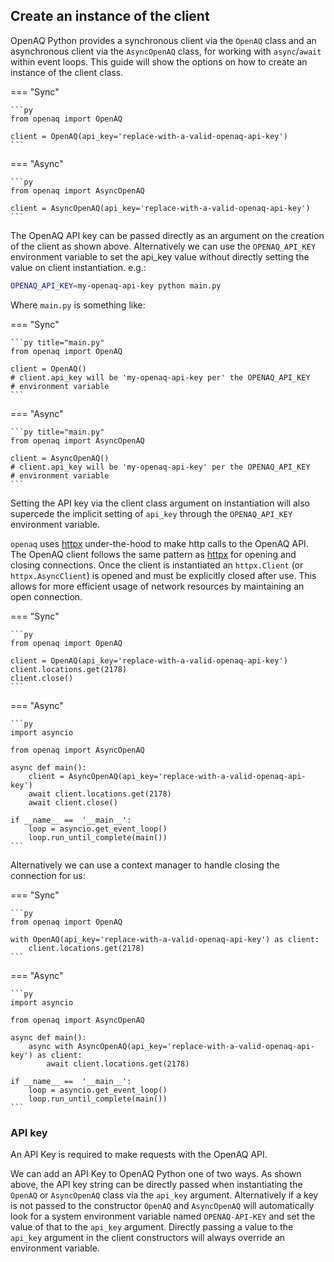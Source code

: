 ## Create an instance of the client

OpenAQ Python provides a synchronous client via the `OpenAQ` class and an asynchronous client via the `AsyncOpenAQ` class, for working with `async`/`await` within event loops. This guide will show the options on how to create an instance of the client class.

=== "Sync"

    ```py
    from openaq import OpenAQ

    client = OpenAQ(api_key='replace-with-a-valid-openaq-api-key')
    ```

=== "Async"

    ```py
    from openaq import AsyncOpenAQ

    client = AsyncOpenAQ(api_key='replace-with-a-valid-openaq-api-key')
    ```

The OpenAQ API key can be passed directly as an argument on the creation of the client as shown above. Alternatively we can use the `OPENAQ_API_KEY` environment variable to set the api_key value without directly setting the value on client instantiation. e.g.:

```sh
OPENAQ_API_KEY=my-openaq-api-key python main.py
```

Where `main.py` is something like:

=== "Sync"

    ```py title="main.py"
    from openaq import OpenAQ

    client = OpenAQ()
    # client.api_key will be 'my-openaq-api-key per' the OPENAQ_API_KEY
    # environment variable
    ```

=== "Async"

    ```py title="main.py"
    from openaq import AsyncOpenAQ

    client = AsyncOpenAQ()
    # client.api_key will be 'my-openaq-api-key' per the OPENAQ_API_KEY
    # environment variable
    ```

Setting the API key via the client class argument on instantiation will also supercede the implicit setting of `api_key` through the `OPENAQ_API_KEY` environment variable.

`openaq` uses [httpx](https://www.python-httpx.org/) under-the-hood to make http calls to the OpenAQ API. The OpenAQ client follows the same pattern as [httpx](https://www.python-httpx.org/) for opening and closing connections. Once the client is instantiated an `httpx.Client` (or `httpx.AsyncClient`) is opened and must be explicitly closed after use. This allows for more efficient usage of network resources by maintaining an open connection.

=== "Sync"

    ```py
    from openaq import OpenAQ

    client = OpenAQ(api_key='replace-with-a-valid-openaq-api-key')
    client.locations.get(2178)
    client.close()
    ```

=== "Async"

    ```py
    import asyncio

    from openaq import AsyncOpenAQ

    async def main():
        client = AsyncOpenAQ(api_key='replace-with-a-valid-openaq-api-key')
        await client.locations.get(2178)
        await client.close()

    if __name__ ==  '__main__':
        loop = asyncio.get_event_loop()
        loop.run_until_complete(main())
    ```

Alternatively we can use a context manager to handle closing the connection for us:

=== "Sync"

    ```py
    from openaq import OpenAQ

    with OpenAQ(api_key='replace-with-a-valid-openaq-api-key') as client:
        client.locations.get(2178)
    ```

=== "Async"

    ```py
    import asyncio

    from openaq import AsyncOpenAQ

    async def main():
        async with AsyncOpenAQ(api_key='replace-with-a-valid-openaq-api-key') as client:
            await client.locations.get(2178)

    if __name__ ==  '__main__':
        loop = asyncio.get_event_loop()
        loop.run_until_complete(main())
    ```

### API key

An API Key is required to make requests with the OpenAQ API.

We can add an API Key to OpenAQ Python one of two ways. As shown above, the API key string can be directly passed when instantiating the `OpenAQ` or `AsyncOpenAQ` class via the `api_key` argument. Alternatively if a key is not passed to the constructor `OpenAQ` and `AsyncOpenAQ` will automatically look for a system environment variable named `OPENAQ-API-KEY` and set the value of that to the `api_key` argument. Directly passing a value to the `api_key` argument in the client constructors will always override an environment variable.
